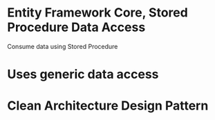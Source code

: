 # Entity Framework Core, Stored  Procedure Data Access
Consume data using Stored Procedure

# Uses generic data access

# Clean Architecture Design Pattern
